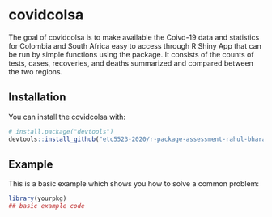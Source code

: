 # covidcolsa
<!-- badges: start -->
<!-- badges: end -->

The goal of covidcolsa is to make available the Coivd-19 data and statistics for Colombia and South Africa easy to access through R Shiny App that can be run by simple functions using the package. It consists of the counts of tests, cases, recoveries, and deaths summarized and compared between the two regions.

## Installation

You can install the  covidcolsa with:

``` r
# install.package("devtools")
devtools::install_github("etc5523-2020/r-package-assessment-rahul-bharadwaj")
```

## Example

This is a basic example which shows you how to solve a common problem:

``` r
library(yourpkg)
## basic example code
```

